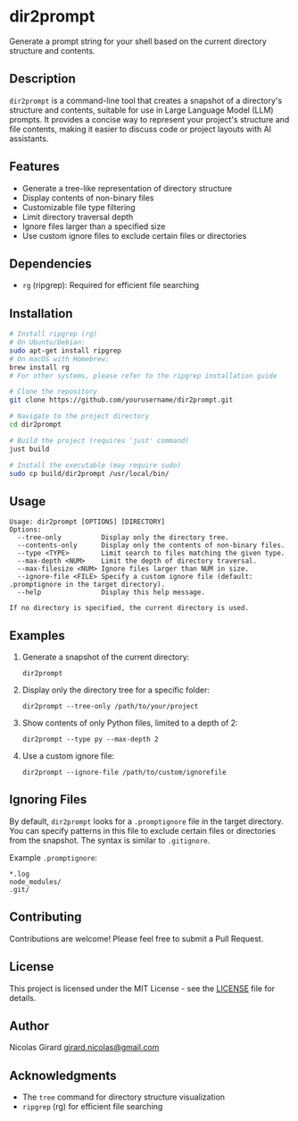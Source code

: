 # dir2prompt

Generate a prompt string for your shell based on the current directory structure and contents.

## Description

`dir2prompt` is a command-line tool that creates a snapshot of a directory's structure and contents, suitable for use in Large Language Model (LLM) prompts. It provides a concise way to represent your project's structure and file contents, making it easier to discuss code or project layouts with AI assistants.

## Features

- Generate a tree-like representation of directory structure
- Display contents of non-binary files
- Customizable file type filtering
- Limit directory traversal depth
- Ignore files larger than a specified size
- Use custom ignore files to exclude certain files or directories

## Dependencies

- `rg` (ripgrep): Required for efficient file searching

## Installation

```bash
# Install ripgrep (rg)
# On Ubuntu/Debian:
sudo apt-get install ripgrep
# On macOS with Homebrew:
brew install rg
# For other systems, please refer to the ripgrep installation guide

# Clone the repository
git clone https://github.com/yourusername/dir2prompt.git

# Navigate to the project directory
cd dir2prompt

# Build the project (requires 'just' command)
just build

# Install the executable (may require sudo)
sudo cp build/dir2prompt /usr/local/bin/
```

## Usage

```
Usage: dir2prompt [OPTIONS] [DIRECTORY] 
Options:
  --tree-only          Display only the directory tree.
  --contents-only      Display only the contents of non-binary files.
  --type <TYPE>        Limit search to files matching the given type.
  --max-depth <NUM>    Limit the depth of directory traversal.
  --max-filesize <NUM> Ignore files larger than NUM in size.
  --ignore-file <FILE> Specify a custom ignore file (default: .promptignore in the target directory).
  --help               Display this help message.

If no directory is specified, the current directory is used.
```

## Examples

1. Generate a snapshot of the current directory:

   ```
   dir2prompt
   ```

2. Display only the directory tree for a specific folder:

   ```
   dir2prompt --tree-only /path/to/your/project
   ```

3. Show contents of only Python files, limited to a depth of 2:

   ```
   dir2prompt --type py --max-depth 2
   ```

4. Use a custom ignore file:

   ```
   dir2prompt --ignore-file /path/to/custom/ignorefile
   ```

## Ignoring Files

By default, `dir2prompt` looks for a `.promptignore` file in the target directory. You can specify patterns in this file to exclude certain files or directories from the snapshot. The syntax is similar to `.gitignore`.

Example `.promptignore`:

```
*.log
node_modules/
.git/
```

## Contributing

Contributions are welcome! Please feel free to submit a Pull Request.

## License

This project is licensed under the MIT License - see the [LICENSE](LICENSE) file for details.

## Author

Nicolas Girard <girard.nicolas@gmail.com>

## Acknowledgments

- The `tree` command for directory structure visualization
- `ripgrep` (rg) for efficient file searching
